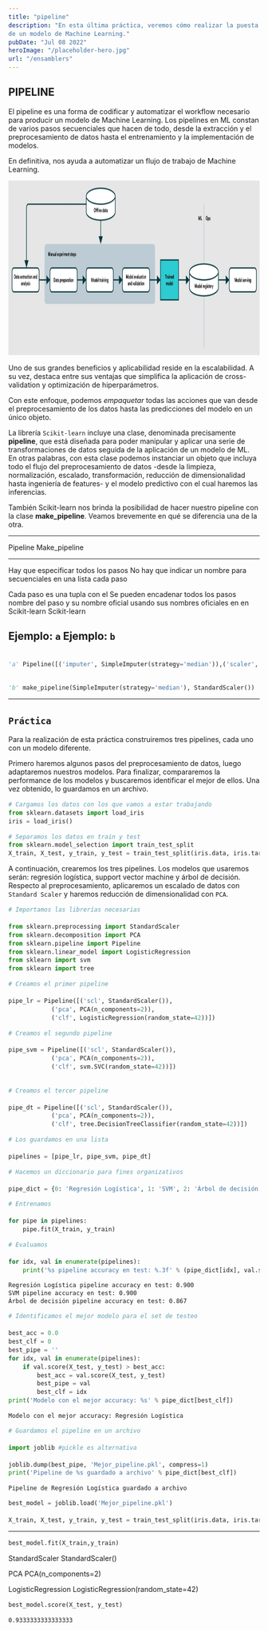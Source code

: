```yaml
---
title: "pipeline"
description: "En esta última práctica, veremos cómo realizar la puesta en producción
de un modelo de Machine Learning."
pubDate: "Jul 08 2022"
heroImage: "/placeholder-hero.jpg"
url: "/ensamblers"
---
```


## **PIPELINE**

El pipeline es una forma de codificar y automatizar el workflow
necesario para producir un modelo de Machine Learning. Los pipelines en
ML constan de varios pasos secuenciales que hacen de todo, desde la
extracción y el preprocesamiento de datos hasta el entrenamiento y la
implementación de modelos.

En definitiva, nos ayuda a automatizar un flujo de trabajo de Machine
Learning.

<img src = "/assets/pipeline_2.jpg" height = 350 alt="Pipeline (production)">

Uno de sus grandes beneficios y aplicabilidad reside en la
escalabilidad. A su vez, destaca entre sus ventajas que simplifica la
aplicación de cross-validation y optimización de hiperparámetros.

Con este enfoque, podemos *empaquetar* todas las acciones que van desde
el preprocesamiento de los datos hasta las predicciones del modelo en un
único objeto.

La librería `Scikit-learn` incluye una clase, denominada precisamente
**pipeline**, que está diseñada para poder manipular y aplicar una serie
de transformaciones de datos seguida de la aplicación de un modelo de
ML. En otras palabras, con esta clase podemos instanciar un objeto que
incluya todo el flujo del preprocesamiento de datos -desde la limpieza,
normalización, escalado, transformación, reducción de dimensionalidad
hasta ingeniería de features- y el modelo predictivo con el cual haremos
las inferencias.

También Scikit-learn nos brinda la posibilidad de hacer nuestro pipeline
con la clase **make_pipeline**. Veamos brevemente en qué se diferencia
una de la otra.

  -----------------------------------------------------------------------
  Pipeline                            Make_pipeline
  ----------------------------------- -----------------------------------
  Hay que especificar todos los pasos No hay que indicar un nombre para
  secuenciales en una lista           cada paso

  Cada paso es una tupla con el       Se pueden encadenar todos los pasos
  nombre del paso y su nombre oficial usando sus nombres oficiales en
  en Scikit-learn                     Scikit-learn

  Ejemplo: `a`                        Ejemplo: `b`
  -----------------------------------------------------------------------

``` python

'a' Pipeline([('imputer', SimpleImputer(strategy='median')),('scaler', StandardScaler())])
```

``` python

'b' make_pipeline(SimpleImputer(strategy='median'), StandardScaler())
```

------------------------------------------------------------------------

## `Práctica`

Para la realización de esta práctica construiremos tres pipelines, cada
uno con un modelo diferente.

Primero haremos algunos pasos del preprocesamiento de datos, luego
adaptaremos nuestros modelos. Para finalizar, compararemos la
performance de los modelos y buscaremos identificar el mejor de ellos.
Una vez obtenido, lo guardamos en un archivo.

``` python
# Cargamos los datos con los que vamos a estar trabajando
from sklearn.datasets import load_iris
iris = load_iris()
```

``` python
# Separamos los datos en train y test
from sklearn.model_selection import train_test_split
X_train, X_test, y_train, y_test = train_test_split(iris.data, iris.target, test_size=0.2, random_state=42)
```

A continuación, crearemos los tres pipelines. Los modelos que usaremos
serán: regresión logística, support vector machine y árbol de decisión.
Respecto al preprocesamiento, aplicaremos un escalado de datos con
`Standard Scaler` y haremos reducción de dimensionalidad con `PCA`.

``` python
# Importamos las librerías necesarias

from sklearn.preprocessing import StandardScaler
from sklearn.decomposition import PCA
from sklearn.pipeline import Pipeline
from sklearn.linear_model import LogisticRegression
from sklearn import svm
from sklearn import tree
```

``` python
# Creamos el primer pipeline

pipe_lr = Pipeline([('scl', StandardScaler()),
			('pca', PCA(n_components=2)),
			('clf', LogisticRegression(random_state=42))])
```

``` python
# Creamos el segundo pipeline

pipe_svm = Pipeline([('scl', StandardScaler()),
			('pca', PCA(n_components=2)),
			('clf', svm.SVC(random_state=42))])
			
```

``` python
# Creamos el tercer pipeline

pipe_dt = Pipeline([('scl', StandardScaler()),
			('pca', PCA(n_components=2)),
			('clf', tree.DecisionTreeClassifier(random_state=42))])
```

``` python
# Los guardamos en una lista

pipelines = [pipe_lr, pipe_svm, pipe_dt]
```

``` python
# Hacemos un diccionario para fines organizativos

pipe_dict = {0: 'Regresión Logística', 1: 'SVM', 2: 'Árbol de decisión'}
```

``` python
# Entrenamos

for pipe in pipelines:
	pipe.fit(X_train, y_train)
```

``` python
# Evaluamos

for idx, val in enumerate(pipelines):
	print('%s pipeline accuracy en test: %.3f' % (pipe_dict[idx], val.score(X_test, y_test)))
```

    Regresión Logística pipeline accuracy en test: 0.900
    SVM pipeline accuracy en test: 0.900
    Árbol de decisión pipeline accuracy en test: 0.867

``` python
# Identificamos el mejor modelo para el set de testeo

best_acc = 0.0
best_clf = 0
best_pipe = ''
for idx, val in enumerate(pipelines):
	if val.score(X_test, y_test) > best_acc:
		best_acc = val.score(X_test, y_test)
		best_pipe = val
		best_clf = idx
print('Modelo con el mejor accuracy: %s' % pipe_dict[best_clf])
```

    Modelo con el mejor accuracy: Regresión Logística

``` python
# Guardamos el pipeline en un archivo

import joblib #pickle es alternativa

joblib.dump(best_pipe, 'Mejor_pipeline.pkl', compress=1)
print('Pipeline de %s guardado a archivo' % pipe_dict[best_clf])
```

    Pipeline de Regresión Logística guardado a archivo

``` python
best_model = joblib.load('Mejor_pipeline.pkl')

X_train, X_test, y_train, y_test = train_test_split(iris.data, iris.target, test_size=0.2, random_state=100)
```

------------------------------------------------------------------------
``` python
best_model.fit(X_train,y_train)
```

StandardScaler
StandardScaler()

PCA
PCA(n_components=2)

LogisticRegression
LogisticRegression(random_state=42)

``` python
best_model.score(X_test, y_test)
```
    0.9333333333333333
